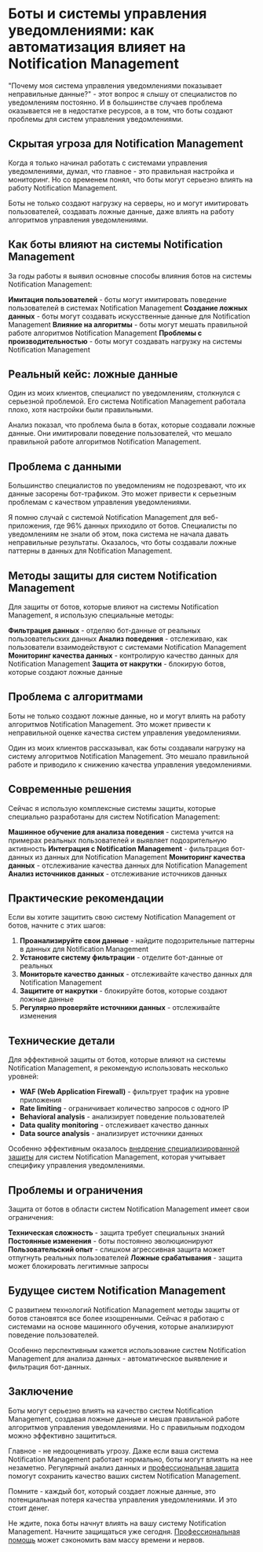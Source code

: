 # Боты и системы управления уведомлениями: как автоматизация влияет на Notification Management

"Почему моя система управления уведомлениями показывает неправильные данные?" - этот вопрос я слышу от специалистов по уведомлениям постоянно. И в большинстве случаев проблема оказывается не в недостатке ресурсов, а в том, что боты создают проблемы для систем управления уведомлениями.

## Скрытая угроза для Notification Management

Когда я только начинал работать с системами управления уведомлениями, думал, что главное - это правильная настройка и мониторинг. Но со временем понял, что боты могут серьезно влиять на работу Notification Management.

Боты не только создают нагрузку на серверы, но и могут имитировать пользователей, создавать ложные данные, даже влиять на работу алгоритмов управления уведомлениями.

## Как боты влияют на системы Notification Management

За годы работы я выявил основные способы влияния ботов на системы Notification Management:

**Имитация пользователей** - боты могут имитировать поведение пользователей в системах Notification Management
**Создание ложных данных** - боты могут создавать искусственные данные для Notification Management
**Влияние на алгоритмы** - боты могут мешать правильной работе алгоритмов Notification Management
**Проблемы с производительностью** - боты могут создавать нагрузку на системы Notification Management

## Реальный кейс: ложные данные

Один из моих клиентов, специалист по уведомлениям, столкнулся с серьезной проблемой. Его система Notification Management работала плохо, хотя настройки были правильными.

Анализ показал, что проблема была в ботах, которые создавали ложные данные. Они имитировали поведение пользователей, что мешало правильной работе алгоритмов Notification Management.

## Проблема с данными

Большинство специалистов по уведомлениям не подозревают, что их данные засорены бот-трафиком. Это может привести к серьезным проблемам с качеством управления уведомлениями.

Я помню случай с системой Notification Management для веб-приложения, где 96% данных приходило от ботов. Специалисты по уведомлениям не знали об этом, пока система не начала давать неправильные результаты. Оказалось, что боты создавали ложные паттерны в данных для Notification Management.

## Методы защиты для систем Notification Management

Для защиты от ботов, которые влияют на системы Notification Management, я использую специальные методы:

**Фильтрация данных** - отделяю бот-данные от реальных пользовательских данных
**Анализ поведения** - отслеживаю, как пользователи взаимодействуют с системами Notification Management
**Мониторинг качества данных** - контролирую качество данных для Notification Management
**Защита от накрутки** - блокирую ботов, которые создают ложные данные

## Проблема с алгоритмами

Боты не только создают ложные данные, но и могут влиять на работу алгоритмов Notification Management. Это может привести к неправильной оценке качества систем управления уведомлениями.

Один из моих клиентов рассказывал, как боты создавали нагрузку на систему алгоритмов Notification Management. Это мешало правильной работе и приводило к снижению качества управления уведомлениями.

## Современные решения

Сейчас я использую комплексные системы защиты, которые специально разработаны для систем Notification Management:

**Машинное обучение для анализа поведения** - система учится на примерах реальных пользователей и выявляет подозрительную активность
**Интеграция с Notification Management** - фильтрация бот-данных из данных для Notification Management
**Мониторинг качества данных** - отслеживание качества данных для Notification Management
**Анализ источников данных** - отслеживание источников данных

## Практические рекомендации

Если вы хотите защитить свою систему Notification Management от ботов, начните с этих шагов:

1. **Проанализируйте свои данные** - найдите подозрительные паттерны в данных для Notification Management
2. **Установите систему фильтрации** - отделите бот-данные от реальных
3. **Мониторьте качество данных** - отслеживайте качество данных для Notification Management
4. **Защитите от накрутки** - блокируйте ботов, которые создают ложные данные
5. **Регулярно проверяйте источники данных** - отслеживайте изменения

## Технические детали

Для эффективной защиты от ботов, которые влияют на системы Notification Management, я рекомендую использовать несколько уровней:

- **WAF (Web Application Firewall)** - фильтрует трафик на уровне приложения
- **Rate limiting** - ограничивает количество запросов с одного IP
- **Behavioral analysis** - анализирует поведение пользователей
- **Data quality monitoring** - отслеживает качество данных
- **Data source analysis** - анализирует источники данных

Особенно эффективным оказалось [внедрение специализированной защиты](https://progaem.com/ustanovka-antibота-usluga-po-zashhite-ot-botов-vashih-sajtов-na-различных-cms-системах.html) для систем Notification Management, которая учитывает специфику управления уведомлениями.

## Проблемы и ограничения

Защита от ботов в области систем Notification Management имеет свои ограничения:

**Техническая сложность** - защита требует специальных знаний
**Постоянные изменения** - боты постоянно эволюционируют
**Пользовательский опыт** - слишком агрессивная защита может отпугнуть реальных пользователей
**Ложные срабатывания** - защита может блокировать легитимные запросы

## Будущее систем Notification Management

С развитием технологий Notification Management методы защиты от ботов становятся все более изощренными. Сейчас я работаю с системами на основе машинного обучения, которые анализируют поведение пользователей.

Особенно перспективным кажется использование систем Notification Management для анализа данных - автоматическое выявление и фильтрация бот-данных.

## Заключение

Боты могут серьезно влиять на качество систем Notification Management, создавая ложные данные и мешая правильной работе алгоритмов управления уведомлениями. Но с правильным подходом можно эффективно защититься.

Главное - не недооценивать угрозу. Даже если ваша система Notification Management работает нормально, боты могут влиять на нее незаметно. Регулярный анализ данных и [профессиональная защита](https://progaem.com/ustanovka-antibота-usluga-po-zashhite-ot-botов-vashih-sajtов-na-различных-cms-системах.html) помогут сохранить качество ваших систем Notification Management.

Помните - каждый бот, который создает ложные данные, это потенциальная потеря качества управления уведомлениями. И это стоит денег.

Не ждите, пока боты начнут влиять на вашу систему Notification Management. Начните защищаться уже сегодня. [Профессиональная помощь](https://progaem.com/ustanovka-antibота-usluga-po-zashhite-ot-botов-vashih-sajtов-na-различных-cms-системах.html) может сэкономить вам массу времени и нервов.
